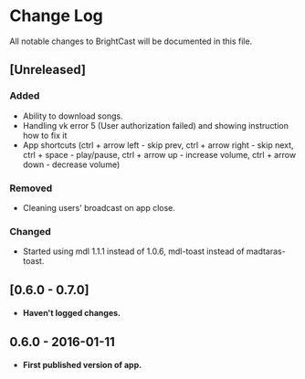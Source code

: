 # Change Log
All notable changes to BrightCast will be documented in this file.

## [Unreleased]
### Added
- Ability to download songs.
- Handling vk error 5 (User authorization failed) and showing instruction how to fix it
- App shortcuts (ctrl + arrow left - skip prev, ctrl + arrow right - skip next, ctrl + space - play/pause, ctrl + arrow up - increase volume, ctrl + arrow down - decrease volume)

### Removed
- Cleaning users' broadcast on app close.

### Changed
- Started using mdl 1.1.1 instead of 1.0.6, mdl-toast instead of madtaras-toast.

## [0.6.0 - 0.7.0]
- #### Haven't logged changes.

## 0.6.0 - 2016-01-11
- #### First published version of app.